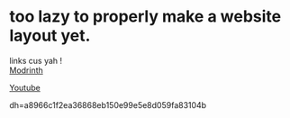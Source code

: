 # too lazy to properly make a website layout yet.

links cus yah !  
[Modrinth](https://modrinth.com/user/meorw)  

[Youtube](https://www.youtube.com/@meorwww)

dh=a8966c1f2ea36868eb150e99e5e8d059fa83104b